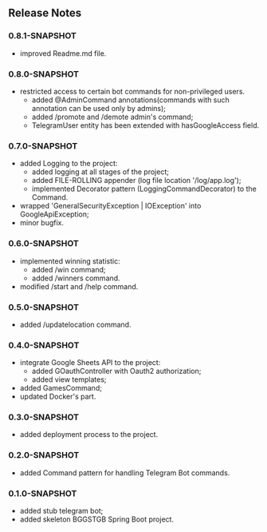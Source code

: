 ## Release Notes

### 0.8.1-SNAPSHOT
*   improved Readme.md file.

### 0.8.0-SNAPSHOT
*   restricted access to certain bot commands for non-privileged users.
    * added @AdminCommand annotations(commands with such annotation can be used only by admins);
    * added /promote and /demote admin's command;
    * TelegramUser entity has been extended with hasGoogleAccess field.

### 0.7.0-SNAPSHOT
*   added Logging to the project:
    * added logging at all stages of the project;
    * added FILE-ROLLING appender (log file location '/log/app.log');
    * implemented Decorator pattern (LoggingCommandDecorator) to the Command.
*   wrapped 'GeneralSecurityException | IOException' into GoogleApiException;
*   minor bugfix.

### 0.6.0-SNAPSHOT
*   implemented winning statistic:
    * added /win command;
    * added /winners command.
*   modified /start and /help command.

### 0.5.0-SNAPSHOT
*   added /updatelocation command.

### 0.4.0-SNAPSHOT
*   integrate Google Sheets API to the project:
    * added GOauthController with Oauth2 authorization;
    * added view templates;
*   added GamesCommand;
*   updated Docker's part.
  
### 0.3.0-SNAPSHOT
*   added deployment process to the project.

### 0.2.0-SNAPSHOT
*   added Command pattern for handling Telegram Bot commands.

### 0.1.0-SNAPSHOT
*   added stub telegram bot;
*   added skeleton BGGSTGB Spring Boot project.